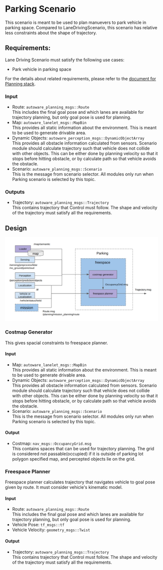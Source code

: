 # Parking Scenario
This scenario is meant to be used to plan manuevers to park vehicle in parking space. Compared to LaneDrivingScenario, this scenario has relative less constraints about the shape of trajectory.

## Requirements:
Lane Driving Scenario must satisfy the following use cases:
* Park vehicle in parking space

For the details about related requirements, please refer to the [document for Planning stack](/docs/design/planning/Planning.md).


### Input
- Route: `autoware_planning_msgs::Route` <br> This includes the final goal pose and which lanes are available for trajectory planning, but only goal pose is used for planning.
- Map: `autoware_lanelet_msgs::MapBin` <br> This provides all static information about the environment. This is meant to be used to generate drivable area.
- Dynamic Objects: `autoware_perception_msgs::DynamicObjectArray` <br> This provides all obstacle information calculated from sensors. Scenario module should calculate trajectory such that vehicle does not collide with other objects. This can be either done by planning velocity so that it stops before hitting obstacle, or by calculate path so that vehicle avoids the obstacle.
- Scenario: `autoware_planning_msgs::Scenario` <br> This is the message from scenario selector. All modules only run when Parking scenario is selected by this topic.

### Outputs
- Trajectory: `autoware_planning_msgs::Trajectory` <br> This contains trajectory that Control must follow. The shape and velocity of the trajectory must satisfy all the requirements.

## Design
![ParkingScenario.png](/docs/images/architecture-planning-parking.png)

### Costmap Generator
This gives spacial constraints to freespace planner.
#### Input
- Map: `autoware_lanelet_msgs::MapBin` <br> This provides all static information about the environment. This is meant to be used to generate drivable area.
- Dynamic Objects: `autoware_perception_msgs::DynamicObjectArray` <br> This provides all obstacle information calculated from sensors. Scenario module should calculate trajectory such that vehicle does not collide with other objects. This can be either done by planning velocity so that it stops before hitting obstacle, or by calculate path so that vehicle avoids the obstacle.
- Scenario: `autoware_planning_msgs::Scenario` <br> This is the message from scenario selector. All modules only run when Parking scenario is selected by this topic.

#### Output
* Costmap: `nav_msgs::OccupancyGrid.msg`<br> This contains spaces that can be used for trajectory planning. The grid is considered not passable(occupied) if it is outside of parking lot polygon specified map, and percepted objects lie on the grid.

### Freespace Planner
Freespace planner calculates trajectory that navigates vehicle to goal pose given by route. It must consider vehicle's kinematic model.

#### Input
- Route: `autoware_planning_msgs::Route` <br> This includes the final goal pose and which lanes are available for trajectory planning, but only goal pose is used for planning.
- Vehicle Pose: `tf_msgs::tf`
- Vehicle Velocity: `geometry_msgs::Twist`

#### Output
- Trajectory: `autoware_planning_msgs::Trajectory` <br> This contains trajectory that Control must follow. The shape and velocity of the trajectory must satisfy all the requirements.
